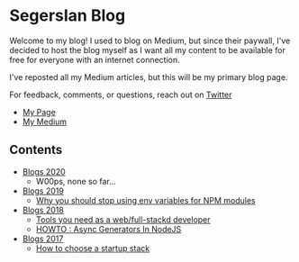 # SegersIan Blog

Welcome to my blog! I used to blog on Medium, but since their paywall, I've decided to host the blog myself as I want all my content 
to be available for free for everyone with an internet connection.

I've reposted all my Medium articles, but this will be my primary blog page.

For feedback, comments, or questions, reach out on [Twitter](https://twitter.com/SegersIan)

* [My Page](https://segersian.com)
* [My Medium](https://medium.com/@segersian)

## Contents
* [Blogs 2020](/2020)
    * W00ps, none so far...
* [Blogs 2019](/2019)
    * [Why you should stop using env variables for NPM modules](/2019/why-no-env-variables-npm-modules.md)
* [Blogs 2018](/2018)
    * [Tools you need as a web/full-stackd developer](/2018/tools-for-full-stack.md)
    * [HOWTO : Async Generators In NodeJS](/2018/async-generators.md)
* [Blogs 2017](/2017)
    * [How to choose a startup stack](/2017/startup-stack.md)
